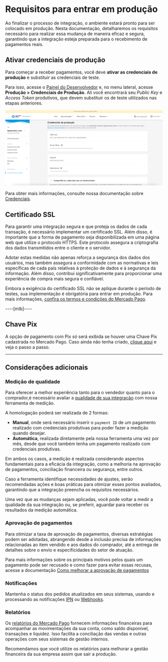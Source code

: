 # Requisitos para entrar em produção

Ao finalizar o processo de integração, o ambiente estará pronto para ser colocado em produção. Nesta documentação, detalharemos os requisitos necessário para realizar essa mudança de maneira eficaz e segura, garantindo que a integração esteja preparada para o recebimento de pagamentos reais.

## Ativar credenciais de produção

Para começar a receber pagamentos, você deve **ativar as credenciais de produção** e substituir as credenciais de teste. 

Para isso, acesse o [Painel do Desenvolvedor](https://www.mercadopago[FAKER][URL][DOMAIN]/settings/account/credentials) e, no menu lateral, acesse **Produção > Credenciais de Produção**. Ali você encontrará seu _Public Key_ e _Access Token_ produtivos, que devem substituir os de teste utilizados nas etapas anteriores.

![Credenciais de produção](/images/woocomerce/test-prod-credentials.png)

Para obter mais informações, consulte nossa documentação sobre [Credenciais](/developers/pt/guides/additional-content/your-integrations/credentials).

## Certificado SSL

Para garantir uma integração segura e que proteja os dados de cada transação, é necessário implementar um certificado SSL. Além disso, é importante que a forma de pagamento seja disponibilizada em uma página web que utilize o protocolo HTTPS. Este protocolo assegura a criptografia dos dados transmitidos entre o cliente e o servidor.

Adotar estas medidas não apenas reforça a segurança dos dados dos usuários, mas também assegura a conformidade com as normativas e leis específicas de cada país relativas à proteção de dados e à segurança da informação. Além disso, contribui significativamente para proporcionar uma experiência de compra mais segura e confiável.

Embora a exigência do certificado SSL não se aplique durante o período de testes, sua implementação é obrigatória para entrar em produção. Para mais informações, [confira os termos e condições do Mercado Pago](/developers/pt/guides/resources/legal/terms-and-conditions).

----[mlb]----
## Chave Pix

A opção de pagamento com Pix só será exibida se houver uma Chave Pix cadastrada no Mercado Pago. Caso ainda não tenha criado, [clique aqui](https://www.youtube.com/watch?v=60tApKYVnkA) e veja o passo a passo.

------------

## Considerações adicionais

### Medição de qualidade

Para oferecer a melhor experiência tanto para o vendedor quanto para o comprador,é necessário avaliar a [qualidade de sua integração](/developers/pt/guides/additional-content/homologator/homologator) com nossa ferramenta de medição. 

A homologação poderá ser realizada de 2 formas:
 * **Manual**, onde será necessário inserir o `payment ID` de um pagamento realizado com credenciais produtivas para poder fazer a medição quando desejar.
 * **Automática**, realizada diretamente pela nossa ferramenta uma vez por mês, desde que você também tenha um pagamento realizado com credenciais produtivas.

Em ambos os casos, a medição é realizada considerando aspectos fundamentais para a eficácia da integração, como a melhoria na aprovação de pagamentos, conciliação financeira ou segurança, entre outros.

Caso a ferramenta identifique necessidades de ajustes, serão recomendadas ações e boas práticas para otimizar esses pontos avaliados, garantindo que a integração preencha os requisitos necessários.

Uma vez que as mudanças sejam aplicadas, você pode voltar a medir a qualidade da sua integração ou, se preferir, aguardar para receber os resultados da medição automática.


### Aprovação de pagamentos

Para otimizar a taxa de aprovação de pagamentos, diversas estratégias podem ser adotadas, abrangendo desde a inclusão precisa de informações relacionadas ao item vendido e aos dados do comprador, até a entrega de detalhes sobre o envio e especificidades do setor de atuação. 

Para mais informações sobre os principais motivos pelos quais um pagamento pode ser recusado e como fazer para evitar essas recusas, acesse a documentação [Como melhorar a aprovação de pagamentos](/developers/pt/guides/additional-content/how-tos/payment-rejections)

### Notificações

Mantenha o status dos pedidos atualizados em seus sistemas, usando e processando as notificações [IPN](/developers/pt/guides/additional-content/your-integrations/ipn) ou [Webhooks](/developers/pt/guides/additional-content/your-integrations/webhooks).

### Relatórios

Os [relatórios do Mercado Pago](/developers/pt/guides/additional-content/reports/general-considerations/reconciliation-reports) fornecem informações financeiras para acompanhar as movimentações da sua conta, como saldo disponível, transações e liquidez. Isso facilita a conciliação das vendas e outras operações com seus sistemas de gestão internos.

Recomendamos que você utilize os relatórios para melhorar a gestão financeira da sua empresa assim que sair a produção.